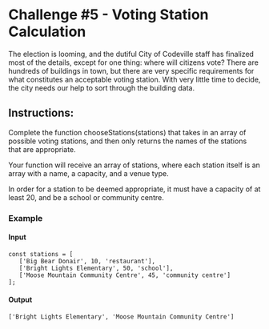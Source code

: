 # Challenge #5 - Voting Station Calculation

<p>The election is looming, and the dutiful City of Codeville staff has finalized most of the details, except for one thing: where will citizens vote? There are hundreds of buildings in town, but there are very specific requirements for what constitutes an acceptable voting station. With very little time to decide, the city needs our help to sort through the building data.
</p>

## Instructions: 

<p>Complete the function chooseStations(stations) that takes in an array of possible voting stations, and then only returns the names of the stations that are appropriate.

Your function will receive an array of stations, where each station itself is an array with a name, a capacity, and a venue type.

In order for a station to be deemed appropriate, it must have a capacity of at least 20, and be a school or community centre.
</p>

### Example 
#### Input
``` 
const stations = [
   ['Big Bear Donair', 10, 'restaurant'],
   ['Bright Lights Elementary', 50, 'school'],
   ['Moose Mountain Community Centre', 45, 'community centre']
];
```

#### Output
```
['Bright Lights Elementary', 'Moose Mountain Community Centre']
```   
